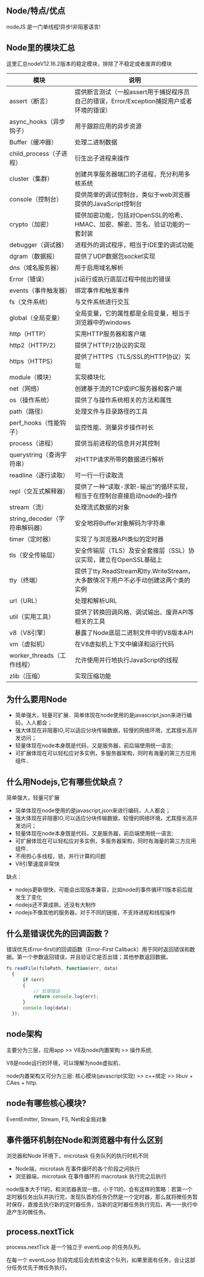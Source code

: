 
## Node/特点/优点
nodeJS 是一门单线程!异步!非阻塞语言!

## Node里的模块汇总

这里汇总nodeV12.16.2版本的稳定模块，排除了不稳定或者废弃的模块

|模块|说明|
|-|-|
|assert（断言）|提供断言测试（一般assert用于捕捉程序员自己的错误，Error/Exception捕捉用户或者环境的错误）|
|async_hooks（异步钩子）|用于跟踪应用的异步资源|
|Buffer（缓冲器）|处理二进制数据|
|child_process（子进程）|衍生出子进程来操作|
|cluster（集群）|创建共享服务器端口的子进程，充分利用多核系统|
|console（控制台）|提供简单的调试控制台，类似于web浏览器提供的JavaScript控制台|
|crypto（加密）|提供加密功能，包括对OpenSSL的哈希、HMAC、加密、解密、签名、验证功能的一套封装|
|debugger（调试器）|进程外的调试程序，相当于IDE里的调试功能|
|dgram（数据报）|提供了UDP数据包socket实现|
|dns（域名服务器）|用于启用域名解析|
|Error（错误）|js运行或执行底层过程中抛出的错误|
|events（事件触发器）|绑定事件和触发事件|
|fs（文件系统）|与文件系统进行交互|
|global（全局变量）|全局变量，它的属性都是全局变量，相当于浏览器中的windows|
|http（HTTP）|实用HTTP服务器和客户端|
|http2（HTTP/2）|提供了HTTP/2协议的实现|
|https（HTTPS）|提供了HTTPS（TLS/SSL的HTTP协议）实现|
|module（模块）|实现模块化|
|net（网络）|创建基于流的TCP或IPC服务器和客户端|
|os（操作系统）|提供了与操作系统相关的方法和属性|
|path（路径）|处理文件与目录路径的工具|
|perf_hooks（性能钩子）|监控性能、测量异步操作时长|
|process（进程）|提供当前进程的信息并对其控制|
|querystring（查询字符串）|对HTTP请求所带的数据进行解析|
|readline（逐行读取）|可一行一行读取流|
|repl（交互式解释器）|提供了一种“读取-求职-输出”的循环实现，相当于在控制台直接启动node的`>`操作|
|stream（流）|处理流式数据的对象|
|string_decoder（字符串解码器）|安全地将Buffer对象解码为字符串|
|timer（定时器）|实现了与浏览器API类似的定时器|
|tls（安全传输层）|安全传输层（TLS）及安全套接层（SSL）协议实现，建立在OpenSSL基础上|
|tty（终端）|提供了tty.ReadStream和tty.WriteStream，大多数情况下用户不必手动创建这两个类的实例|
|url（URL）|处理和解析URL|
|util（实用工具）|提供了转换回调风格、调试输出、废弃API等相关的工具|
|v8（V8引擎）|暴露了Node底层二进制文件中的V8版本API|
|vm（虚拟机）|在V8虚拟机上下文中编译和运行代码|
|worker_threads（工作线程）|允许使用并行地执行JavaScript的线程|
|zlib（压缩）|实现压缩功能|

## 为什么要用Node

- 简单强大，轻量可扩展．简单体现在node使用的是javascript,json来进行编码，人人都会；
- 强大体现在非阻塞IO,可以适应分块传输数据，较慢的网络环境，尤其擅长高并发访问；
- 轻量体现在node本身既是代码，又是服务器，前后端使用统一语言;
- 可扩展体现在可以轻松应对多实例，多服务器架构，同时有海量的第三方应用组件．

## 什么用Nodejs,它有哪些优缺点？
简单强大，轻量可扩展

- 简单体现在node使用的是javascript,json来进行编码，人人都会；
- 强大体现在非阻塞IO,可以适应分块传输数据，较慢的网络环境，尤其擅长高并发访问；
- 轻量体现在node本身既是代码，又是服务器，前后端使用统一语言;
- 可扩展体现在可以轻松应对多实例，多服务器架构，同时有海量的第三方应用组件．
- 不用担心多线程，锁，并行计算的问题
- V8引擎速度非常快

缺点：
- nodejs更新很快，可能会出现版本兼容，比如node的事件循环11版本前后就发生了变化
- nodejs还不算成熟，还没有大制作
- nodejs不像其他的服务器，对于不同的链接，不支持进程和线程操作

## 什么是错误优先的回调函数？

错误优先(Error-first)的回调函数（Error-First Callback）用于同时返回错误和数据。第一个参数返回错误，并且验证它是否出错；其他参数返回数据。
```javascript
fs.readFile(filePath, function(err, data)
  {
      if (err)
      {
          // 处理错误
          return console.log(err);
      }
      console.log(data);
  });
```

## node架构
主要分为三层，应用app >> V8及node内置架构 >> 操作系统. 

V8是node运行的环境，可以理解为node虚拟机．

node内置架构又可分为三层: 核心模块(javascript实现) >> c++绑定 >> libuv + CAes + http.

## node有哪些核心模块?
EventEmitter, Stream, FS, Net和全局对象

## 事件循环机制在Node和浏览器中有什么区别

浏览器和Node 环境下，microtask 任务队列的执行时机不同

- Node端，microtask 在事件循环的各个阶段之间执行
- 浏览器端，microtask 在事件循环的 macrotask 执行完之后执行

node版本大于11的，和浏览器表现一致，小于11的，会有这样的策略：若第一个定时器任务出队并执行完，发现队首的任务仍然是一个定时器，那么就将微任务暂时保存，直接去执行新的定时器任务，当新的定时器任务执行完后，再一一执行中途产生的微任务。

## process.nextTick

process.nextTick 是一个独立于 eventLoop 的任务队列。

在每一个 eventLoop 阶段完成后会去检查这个队列，如果里面有任务，会让这部分任务优先于微任务执行。

